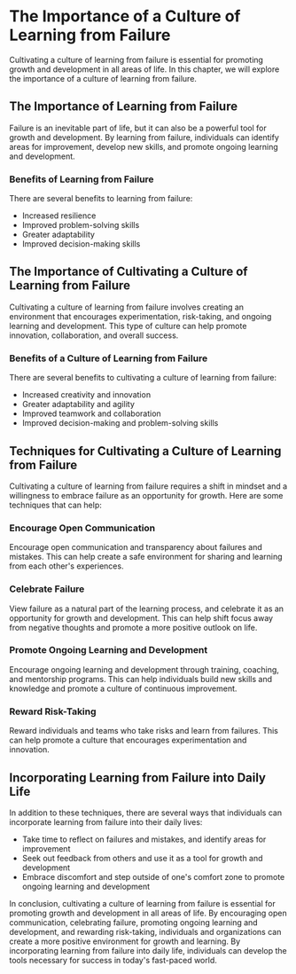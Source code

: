 The Importance of a Culture of Learning from Failure
===============================================================================================================

Cultivating a culture of learning from failure is essential for promoting growth and development in all areas of life. In this chapter, we will explore the importance of a culture of learning from failure.

The Importance of Learning from Failure
---------------------------------------

Failure is an inevitable part of life, but it can also be a powerful tool for growth and development. By learning from failure, individuals can identify areas for improvement, develop new skills, and promote ongoing learning and development.

### Benefits of Learning from Failure

There are several benefits to learning from failure:

* Increased resilience
* Improved problem-solving skills
* Greater adaptability
* Improved decision-making skills

The Importance of Cultivating a Culture of Learning from Failure
----------------------------------------------------------------

Cultivating a culture of learning from failure involves creating an environment that encourages experimentation, risk-taking, and ongoing learning and development. This type of culture can help promote innovation, collaboration, and overall success.

### Benefits of a Culture of Learning from Failure

There are several benefits to cultivating a culture of learning from failure:

* Increased creativity and innovation
* Greater adaptability and agility
* Improved teamwork and collaboration
* Improved decision-making and problem-solving skills

Techniques for Cultivating a Culture of Learning from Failure
-------------------------------------------------------------

Cultivating a culture of learning from failure requires a shift in mindset and a willingness to embrace failure as an opportunity for growth. Here are some techniques that can help:

### Encourage Open Communication

Encourage open communication and transparency about failures and mistakes. This can help create a safe environment for sharing and learning from each other's experiences.

### Celebrate Failure

View failure as a natural part of the learning process, and celebrate it as an opportunity for growth and development. This can help shift focus away from negative thoughts and promote a more positive outlook on life.

### Promote Ongoing Learning and Development

Encourage ongoing learning and development through training, coaching, and mentorship programs. This can help individuals build new skills and knowledge and promote a culture of continuous improvement.

### Reward Risk-Taking

Reward individuals and teams who take risks and learn from failures. This can help promote a culture that encourages experimentation and innovation.

Incorporating Learning from Failure into Daily Life
---------------------------------------------------

In addition to these techniques, there are several ways that individuals can incorporate learning from failure into their daily lives:

* Take time to reflect on failures and mistakes, and identify areas for improvement
* Seek out feedback from others and use it as a tool for growth and development
* Embrace discomfort and step outside of one's comfort zone to promote ongoing learning and development

In conclusion, cultivating a culture of learning from failure is essential for promoting growth and development in all areas of life. By encouraging open communication, celebrating failure, promoting ongoing learning and development, and rewarding risk-taking, individuals and organizations can create a more positive environment for growth and learning. By incorporating learning from failure into daily life, individuals can develop the tools necessary for success in today's fast-paced world.
